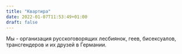 ```yaml
---
title: "Квартира"
date: 2022-01-07T11:53:49+01:00
draft: false
---
```

Мы - организация русскоговорящих лесбиянок, геев, бисексуалов, трансгендеров и их друзей в Германии.
